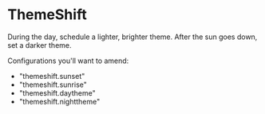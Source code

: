 # ThemeShift 

During the day, schedule a lighter, brighter theme. After the sun goes down, set a darker theme.

Configurations you'll want to amend:

- "themeshift.sunset"
- "themeshift.sunrise"
- "themeshift.daytheme"
- "themeshift.nighttheme"
